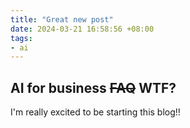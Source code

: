 ```yaml
---
title: "Great new post"
date: 2024-03-21 16:58:56 +08:00
tags:
- ai
---
```


## AI for business ~~FAQ~~ WTF?

I'm really excited to be starting this blog!!
